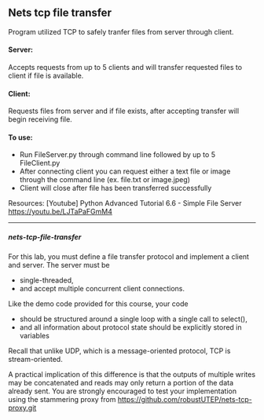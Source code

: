 ## Nets tcp file transfer

Program utilized TCP to safely tranfer files from server through client. 

#### Server:
Accepts requests from up to 5 clients and will transfer requested files to client if file is available.

#### Client:
Requests files from server and if file exists, after accepting transfer will begin receiving file.

#### To use:
* Run FileServer.py through command line followed by up to 5 FileClient.py
* After connecting client you can request either a text file or image through the command line (ex. file.txt or image.jpeg)
* Client will close after file has been transferred successfully

Resources: [Youtube] Python Advanced Tutorial 6.6 - Simple File Server
https://youtu.be/LJTaPaFGmM4

---

##### nets-tcp-file-transfer

For this lab, you must define a file transfer protocol and implement a client and server.  The server must be 
* single-threaded, 
* and accept multiple concurrent client connections.   

Like the demo code provided for this course, your code 
* should be structured around a single loop with a single call to select(), 
* and all information about protocol state should be explicitly stored in variables 

Recall that unlike UDP, which is a message-oriented protocol, TCP is stream-oriented.  

A practical implication of this difference is that the outputs of multiple writes may be concatenated and reads may only 
return a portion of the data already sent.  You are strongly encouraged to test your implementation using the stammering
proxy from https://github.com/robustUTEP/nets-tcp-proxy.git

